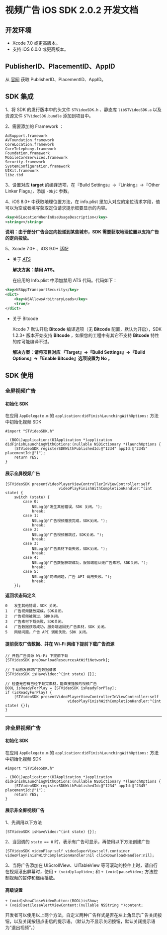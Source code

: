 # 视频广告 iOS SDK 2.0.2 开发文档

## 开发环境

* Xcode 7.0 或更高版本。
* 支持 iOS 6.0.0 或更高版本。

## PublisherID、PlacementID、AppID

从 [官网](http://mbv.biddingx.com/main/) 获取 PublisherID、PlacementID、AppID。

## SDK 集成

1、将 SDK 的发行版本中的头文件 `STVideoSDK.h` 、静态库 `libSTVideoSDK.a` 以及资源文件 `STVideoSDK.bundle` 添加到项目中。

2、需要添加的 Framework ：

```objc
AdSupport.framework
AVFoundation.framework
CoreLocation.framework
CoreTelephony.framework
Foundation.framework
MobileCoreServices.framework
Security.framework
SystemConfiguration.framework
UIKit.framework
libz.tbd
```

3、设置对应 **target** 的编译选项，在『Build Settings』->『Linking』->『Other Linker Flags』，添加 `-ObjC` 参数。

4、iOS 8.0+ 中获取地理位置方法，在 info.plist 里加入对应的定位请求字段，值可以为空或者填写获取定位请求提示框要显示的内容。

```XML
<key>NSLocationWhenInUseUsageDescription</key>
<string></string>
```

**说明：由于部分广告会定向投递到某些城市，SDK 需要获取地理位置以支持广告的定向投放。**

5、Xcode 7.0+ 、iOS 9.0+ 适配

* 关于 [*ATS*](https://developer.apple.com/library/prerelease/ios/technotes/App-Transport-Security-Technote/index.html#//apple_ref/doc/uid/TP40016240)

	**解决方案：禁用 ATS。**

	在应用的 Info.plist 中添加禁用 ATS 代码。代码如下：

```XML
<key>NSAppTransportSecurity</key>
<dict>
	<key>NSAllowsArbitraryLoads</key>
	<true/>
</dict>
```

* 关于 Bitcode

	Xcode 7 默认开启 **Bitcode** 编译选项（无 **Bitcode** 配置，默认为开启），SDK 1.2.3+ 版本开始支持 **Bitcode** ，如果您的工程中有其它不支持 **Bitcode** 特性的库可能编译不过。

	**解决方案：请将项目对应 『Target』->『Build Settings』->『Build Options』->『Enable Bitcode』选项设置为 No 。**

## SDK 使用

### 全屏视频广告

#### 初始化 SDK

在应用 `AppDelegate.m` 的 `application:didFinishLaunchingWithOptions:` 方法中初始化视频 SDK

```objc
#import "STVideoSDK.h"

- (BOOL)application:(UIApplication *)application didFinishLaunchingWithOptions:(nullable NSDictionary *)launchOptions {
    [STVideoSDK registerSDKWithPublishedId:@"1234" appId:@"2345" placementId:@"1"];
    return YES;
}
```
	
#### 展示全屏视频广告

```objc
[STVideoSDK presentVideoPlayerViewControllerInViewController:self
                        videoPlayFinishWithCompletionHandler:^(int state) {
    switch (state) {
        case 0:
            NSLog(@"发生其他错误，SDK 关闭。");
            break;
        case 1:
            NSLog(@"广告视频播放完成，SDK关闭。");
            break;
        case 2:
            NSLog(@"广告视频被跳过，SDK关闭。");
            break;
        case 3:
            NSLog(@"广告素材下载失败，SDK关闭。");
            break;
        case 4:
            NSLog(@"广告数据获取成功，服务端返回无广告素材，SDK关闭。");
            break;
        case 5:
            NSLog(@"网络问题，广告 API 调用失败。");
            break;
    }];
```

**返回状态码定义**

```shell
0	发生其他错误，SDK 关闭。
1	广告视频播放完成，SDK关闭。
2	广告视频被跳过，SDK关闭。
3	广告素材下载失败，SDK关闭。
4	广告数据获取成功，服务端返回无广告素材，SDK 关闭。
5	网络问题，广告 API 调用失败，SDK 关闭。
```

#### 提前获取广告数据、并在 Wi-Fi 网络下提前下载广告资源

```objc
// 开启广告资源 Wi-Fi 下提前下载
[STVideoSDK preDownloadResourcesAtWifiNetwork];

// 手动触发获取广告数据请求
[STVideoSDK isHaveVideo:^(int state) {}];

// 检查是否有已经下载完素材，能直接播放的视频广告
BOOL isReadyForPlay = [STVideoSDK isReadyForPlay];
if (isReadyForPlay) {
    [STVideoSDK presentVideoPlayerViewControllerInViewController:self
                            videoPlayFinishWithCompletionHandler:^(int state) {}];
}
```

---

### 非全屏视频广告

#### 初始化 SDK

在应用 `AppDelegate.m` 的 `application:didFinishLaunchingWithOptions:` 方法中初始化视频 SDK

```objc
#import "STVideoSDK.h"

- (BOOL)application:(UIApplication *)application didFinishLaunchingWithOptions:(nullable NSDictionary *)launchOptions {
    [STVideoSDK registerSDKWithPublishedId:@"1234" appId:@"2345" placementId:@"1"];
    return YES;
}
```

#### 展示非全屏视频广告

1、先调用以下方法

```objc
[STVideoSDK isHaveVideo:^(int state) {}];
```

2、当回调的 `state == 0` 时，表示有广告可显示，再使用以下方法创建广告

```objc
[STVideoSDK videoPlay:self videoSuperView:self.container videoPlayFinishWithCompletionHandler:nil clickDownloadHandler:nil];
```

3、当将广告添加在 UIScrollView、UITableView 等可滚动的控件上时，请自行在视频滚出屏幕时，使用 `+ (void)playVideo;` 和 `+ (void)pauseVideo;` 方法控制视频的暂停和继续播放。

#### 高级设置

```objc
+ (void)showCloseVideoButton:(BOOL)isShow;
+ (void)setCloseAlertViewContent:(nullable NSString *)content;
```

开发者可以使用以上两个方法，自定义两种广告样式是否在左上角显示广告关闭按钮，以及关闭按钮点击后的提示语。（默认为不显示关闭按钮，默认关闭提示语为“退出视频”。）



